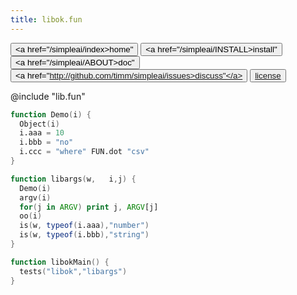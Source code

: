```yaml
---
title: libok.fun
---
```


<button class="button button1"><a href="/simpleai/index>home"</a></button>
<button class="button button2"><a href="/simpleai/INSTALL>install"</a></button>
<button class="button button1"><a href="/simpleai/ABOUT>doc"</a></button>
<button class="button button2"><a href="http://github.com/timm/simpleai/issues>discuss"</a></button>
<button class="button button1"><a href="/simpleai/LICENSE">license</a></button>

@include "lib.fun"

```awk
function Demo(i) {
  Object(i)
  i.aaa = 10
  i.bbb = "no"
  i.ccc = "where" FUN.dot "csv"
}
```

```awk
function libargs(w,   i,j) {
  Demo(i)
  argv(i)
  for(j in ARGV) print j, ARGV[j]
  oo(i)
  is(w, typeof(i.aaa),"number")
  is(w, typeof(i.bbb),"string")
}
```

```awk
function libokMain() { 
  tests("libok","libargs") 
}
```

